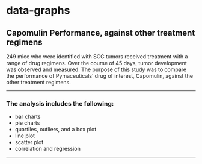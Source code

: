 # data-graphs

## Capomulin Performance, against other treatment regimens

249 mice who were identified with SCC tumors received treatment with a range of drug regimens. 
Over the course of 45 days, tumor development was observed and measured. 
The purpose of this study was to compare the performance of Pymaceuticals’ drug of interest, Capomulin, against the other treatment regimens.

-----

### The analysis includes the following:
+ bar charts 
+ pie charts
+ quartiles, outliers, and a box plot
+ line plot 
+ scatter plot
+ correlation and regression
-----
